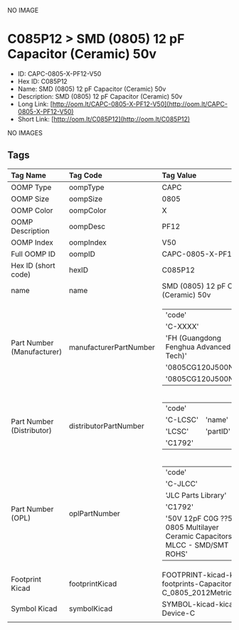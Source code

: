 


  
NO IMAGE  
# C085P12 > SMD (0805) 12 pF Capacitor (Ceramic) 50v

- ID: CAPC-0805-X-PF12-V50
- Hex ID: C085P12
- Name: SMD (0805) 12 pF Capacitor (Ceramic) 50v
- Description: SMD (0805) 12 pF Capacitor (Ceramic) 50v
- Long Link: [http://oom.lt/CAPC-0805-X-PF12-V50](http://oom.lt/CAPC-0805-X-PF12-V50)
- Short Link: [http://oom.lt/C085P12](http://oom.lt/C085P12)
  
NO IMAGES  
## Tags
  

|Tag Name|Tag Code|Tag Value|
| :--- | :--- | :--- |
|OOMP Type|oompType|CAPC|
|OOMP Size|oompSize|0805|
|OOMP Color|oompColor|X|
|OOMP Description|oompDesc|PF12|
|OOMP Index|oompIndex|V50|
|Full OOMP ID|oompID|CAPC-0805-X-PF12-V50|
|Hex ID (short code)|hexID|C085P12|
|name|name|SMD (0805) 12 pF Capacitor (Ceramic) 50v|
|Part Number (Manufacturer)|manufacturerPartNumber|<table><tr><td>'code'</td></tr><tr><td> 'C-XXXX'</td><td> 'name'</td></tr><tr><td> 'FH (Guangdong Fenghua Advanced Tech)'</td><td> 'partID'</td></tr><tr><td> '0805CG120J500NT'</td><td> 'partName'</td></tr><tr><td> '0805CG120J500NT'</td></tr></table>|
|Part Number (Distributor)|distributorPartNumber|<table><tr><td>'code'</td></tr><tr><td> 'C-LCSC'</td><td> 'name'</td></tr><tr><td> 'LCSC'</td><td> 'partID'</td></tr><tr><td> 'C1792'</td></tr></table>|
|Part Number (OPL)|oplPartNumber|<table><tr><td>'code'</td></tr><tr><td> 'C-JLCC'</td><td> 'name'</td></tr><tr><td> 'JLC Parts Library'</td><td> 'partID'</td></tr><tr><td> 'C1792'</td><td> 'partName'</td></tr><tr><td> '50V 12pF C0G ??5% 0805  Multilayer Ceramic Capacitors MLCC - SMD/SMT ROHS'</td></tr></table>|
|Footprint Kicad|footprintKicad|FOOTPRINT-kicad-kicad-footprints-Capacitor_SMD-C_0805_2012Metric|
|Symbol Kicad|symbolKicad|SYMBOL-kicad-kicad-symbols-Device-C|
||||
